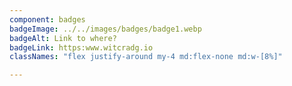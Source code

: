 ```yaml
---
component: badges
badgeImage: ../../images/badges/badge1.webp
badgeAlt: Link to where?
badgeLink: https:www.witcradg.io
classNames: "flex justify-around my-4 md:flex-none md:w-[8%]"

---
```

